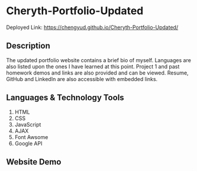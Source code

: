 # Cheryth-Portfolio-Updated
Deployed Link: https://chengyud.github.io/Cheryth-Portfolio-Updated/

## Description
The updated portfolio website contains a brief bio of myself. Languages are also listed upon the ones I have learned at this point. Project 1 and past homework demos and links are also provided and can be viewed. Resume, GitHub and LinkedIn are also accessible with embedded links.

## Languages & Technology Tools
1. HTML
2. CSS
3. JavaScript
4. AJAX
5. Font Awsome
6. Google API

## Website Demo
